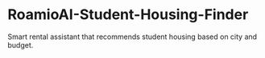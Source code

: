 # RoamioAI-Student-Housing-Finder
Smart rental assistant that recommends student housing based on city and budget.
